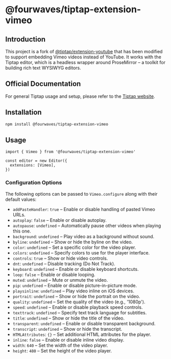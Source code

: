 # @fourwaves/tiptap-extension-vimeo

## Introduction

This project is a fork of [@tiptap/extension-youtube](https://github.com/ueberdosis/tiptap/tree/main/packages/extension-youtube) that has been modified to support embedding Vimeo videos instead of YouTube. It works with the Tiptap editor, which is a headless wrapper around ProseMirror – a toolkit for building rich text WYSIWYG editors.

## Official Documentation

For general Tiptap usage and setup, please refer to the [Tiptap website](https://tiptap.dev/).

## Installation

```bash
npm install @fourwaves/tiptap-extension-vimeo
```

## Usage

```
import { Vimeo } from '@fourwaves/tiptap-extension-vimeo'

const editor = new Editor({
  extensions: [Vimeo],
})

```

### Configuration Options

The following options can be passed to `Vimeo.configure` along with their default values:

- `addPasteHandler`: `true` – Enable or disable handling of pasted Vimeo URLs.
- `autoplay`: `false` – Enable or disable autoplay.
- `autopause`: `undefined` – Automatically pause other videos when playing this one.
- `background`: `undefined` – Play video as a background without sound.
- `byline`: `undefined` – Show or hide the byline on the video.
- `color`: `undefined` – Set a specific color for the video player.
- `colors`: `undefined` – Specify colors to use for the player interface.
- `controls`: `true` – Show or hide video controls.
- `dnt`: `undefined` – Disable tracking (Do Not Track).
- `keyboard`: `undefined` – Enable or disable keyboard shortcuts.
- `loop`: `false` – Enable or disable looping.
- `muted`: `undefined` – Mute or unmute the video.
- `pip`: `undefined` – Enable or disable picture-in-picture mode.
- `playsinline`: `undefined` – Play video inline on iOS devices.
- `portrait`: `undefined` – Show or hide the portrait on the video.
- `quality`: `undefined` – Set the quality of the video (e.g., '1080p').
- `speed`: `undefined` – Enable or disable playback speed controls.
- `texttrack`: `undefined` – Specify text track language for subtitles.
- `title`: `undefined` – Show or hide the title of the video.
- `transparent`: `undefined` – Enable or disable transparent background.
- `transcript`: `undefined` – Show or hide the transcript.
- `HTMLAttributes`: `{}` – Set additional HTML attributes for the player.
- `inline`: `false` – Enable or disable inline video display.
- `width`: `640` – Set the width of the video player.
- `height`: `480` – Set the height of the video player.
